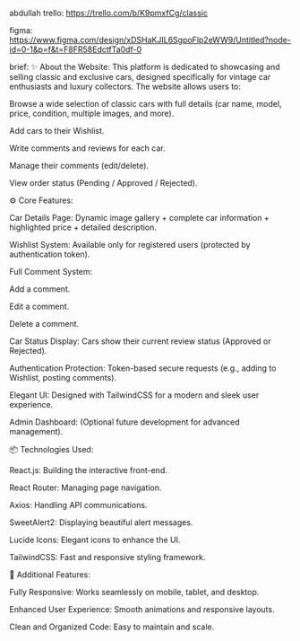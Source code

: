 abdullah
trello: https://trello.com/b/K9pmxfCg/classic

figma: https://www.figma.com/design/xDSHaKJIL6SgpoFlp2eWW9/Untitled?node-id=0-1&p=f&t=F8FR58EdctfTa0df-0

brief: ✨ About the Website: This platform is dedicated to showcasing and selling classic and exclusive cars, designed specifically for vintage car enthusiasts and luxury collectors. The website allows users to:

Browse a wide selection of classic cars with full details (car name, model, price, condition, multiple images, and more).

Add cars to their Wishlist.

Write comments and reviews for each car.

Manage their comments (edit/delete).

View order status (Pending / Approved / Rejected).

⚙️ Core Features:

Car Details Page: Dynamic image gallery + complete car information + highlighted price + detailed description.

Wishlist System: Available only for registered users (protected by authentication token).

Full Comment System:

Add a comment.

Edit a comment.

Delete a comment.

Car Status Display: Cars show their current review status (Approved or Rejected).

Authentication Protection: Token-based secure requests (e.g., adding to Wishlist, posting comments).

Elegant UI: Designed with TailwindCSS for a modern and sleek user experience.

Admin Dashboard: (Optional future development for advanced management).

📦 Technologies Used:

React.js: Building the interactive front-end.

React Router: Managing page navigation.

Axios: Handling API communications.

SweetAlert2: Displaying beautiful alert messages.

Lucide Icons: Elegant icons to enhance the UI.

TailwindCSS: Fast and responsive styling framework.

📌 Additional Features:

Fully Responsive: Works seamlessly on mobile, tablet, and desktop.

Enhanced User Experience: Smooth animations and responsive layouts.

Clean and Organized Code: Easy to maintain and scale.
